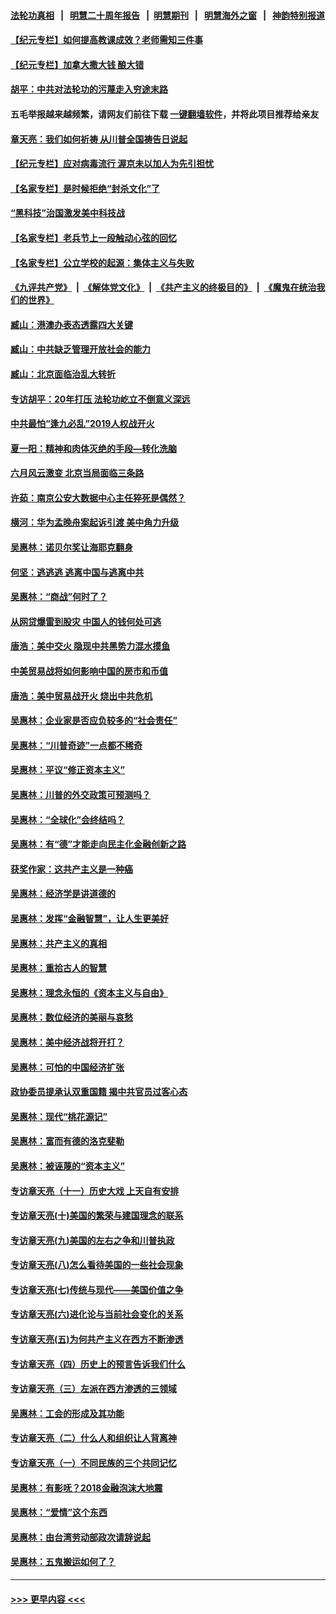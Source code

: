 #### [法轮功真相](https://github.com/gfw-breaker/truth/blob/master/README.md?t=0) &nbsp;&nbsp;|&nbsp;&nbsp; [明慧二十周年报告](https://github.com/gfw-breaker/mh-reports/blob/master/README.md?t=0) &nbsp;&nbsp;|&nbsp;&nbsp;[明慧期刊](https://github.com/gfw-breaker/mh-qikan) &nbsp;&nbsp;|&nbsp;&nbsp; [明慧海外之窗](https://github.com/gfw-breaker/mh-news/blob/master/README.md?t=0) &nbsp;&nbsp;|&nbsp;&nbsp; [神韵特别报道](https://github.com/gfw-breaker/mh-news/blob/master/shenyun.md?t=0)
#### [【纪元专栏】如何提高教课成效？老师需知三件事](../pages/nsc423/n12417848.md?t=07071102) 
#### [【纪元专栏】加拿大撒大钱 酿大错](../pages/nsc423/n12406564.md?t=07071102) 
#### [胡平：中共对法轮功的污蔑走入穷途末路](../pages/nsc423/n12266737.md?t=07071102) 
#### 五毛举报越来越频繁，请网友们前往下载 [一键翻墙软件](https://github.com/gfw-breaker/ssr-accounts)，并将此项目推荐给亲友
#### [章天亮：我们如何祈祷 从川普全国祷告日说起](../pages/nsc423/n11944627.md?t=07071102) 
#### [【纪元专栏】应对病毒流行 渥京未以加人为先引担忧](../pages/nsc423/n11875714.md?t=07071102) 
#### [【名家专栏】是时候拒绝“封杀文化”了](../pages/nsc423/n11814093.md?t=07071102) 
#### [“黑科技”治国激发美中科技战](../pages/nsc423/n11638056.md?t=07071102) 
#### [【名家专栏】老兵节上一段触动心弦的回忆](../pages/nsc423/n11646016.md?t=07071102) 
#### [【名家专栏】公立学校的起源：集体主义与失败](../pages/nsc423/n11601833.md?t=07071102) 
#### [《九评共产党》](https://github.com/begood0513/9ping.md/blob/master/README.md) &nbsp;|&nbsp; [《解体党文化》](../../../../jtdwh.md/blob/master/README.md)  &nbsp;|&nbsp; [《共产主义的终极目的》](../../../../gczydzjmd.md/blob/master/README.md) &nbsp;|&nbsp; [《魔鬼在统治我们的世界》](../../../../mgztzwmdsj.md/blob/master/README.md) 
#### [臧山：港澳办表态透露四大关键](../pages/nsc423/n11421628.md?t=07071102) 
#### [臧山：中共缺乏管理开放社会的能力](../pages/nsc423/n11407457.md?t=07071102) 
#### [臧山：北京面临治乱大转折](../pages/nsc423/n11406895.md?t=07071102) 
#### [专访胡平：20年打压 法轮功屹立不倒意义深远](../pages/nsc423/n11398800.md?t=07071102) 
#### [中共最怕“逢九必乱”2019人权战开火](../pages/nsc423/n11385248.md?t=07071102) 
#### [夏一阳：精神和肉体灭绝的手段—转化洗脑](../pages/nsc423/n11368250.md?t=07071102) 
#### [六月风云激变 北京当局面临三条路](../pages/nsc423/n11313668.md?t=07071102) 
#### [许茹：南京公安大数据中心主任猝死是偶然？](../pages/nsc423/n11064744.md?t=07071102) 
#### [横河：华为孟晚舟案起诉引渡 美中角力升级](../pages/nsc423/n11027230.md?t=07071102) 
#### [吴惠林：诺贝尔奖让海耶克翻身](../pages/nsc423/n10890049.md?t=07071102) 
#### [何坚：逃逃逃 逃离中国与逃离中共](../pages/nsc423/n10592891.md?t=07071102) 
#### [吴惠林：“商战”何时了？](../pages/nsc423/n10573558.md?t=07071102) 
#### [从网贷爆雷到股灾 中国人的钱何处可逃](../pages/nsc423/n10572800.md?t=07071102) 
#### [唐浩：美中交火 隐现中共黑势力混水摸鱼](../pages/nsc423/n10544040.md?t=07071102) 
#### [中美贸易战将如何影响中国的房市和币值](../pages/nsc423/n10543697.md?t=07071102) 
#### [唐浩：美中贸易战开火 烧出中共危机](../pages/nsc423/n10540126.md?t=07071102) 
#### [吴惠林：企业家是否应负较多的“社会责任”](../pages/nsc423/n10535022.md?t=07071102) 
#### [吴惠林：“川普奇迹”一点都不稀奇](../pages/nsc423/n10512808.md?t=07071102) 
#### [吴惠林：平议“修正资本主义”](../pages/nsc423/n10495724.md?t=07071102) 
#### [吴惠林：川普的外交政策可预测吗？](../pages/nsc423/n10462387.md?t=07071102) 
#### [吴惠林：“全球化”会终结吗？](../pages/nsc423/n10452838.md?t=07071102) 
#### [吴惠林：有“德”才能走向民主化金融创新之路](../pages/nsc423/n10432292.md?t=07071102) 
#### [获奖作家：这共产主义是一种癌](../pages/nsc423/n10431541.md?t=07071102) 
#### [吴惠林：经济学是讲道德的](../pages/nsc423/n10398014.md?t=07071102) 
#### [吴惠林：发挥“金融智慧”，让人生更美好](../pages/nsc423/n10375019.md?t=07071102) 
#### [吴惠林：共产主义的真相](../pages/nsc423/n10351394.md?t=07071102) 
#### [吴惠林：重拾古人的智慧](../pages/nsc423/n10337691.md?t=07071102) 
#### [吴惠林：理念永恒的《资本主义与自由》](../pages/nsc423/n10316274.md?t=07071102) 
#### [吴惠林：数位经济的美丽与哀愁](../pages/nsc423/n10292946.md?t=07071102) 
#### [吴惠林：美中经济战将开打？](../pages/nsc423/n10258825.md?t=07071102) 
#### [吴惠林：可怕的中国经济扩张](../pages/nsc423/n10219147.md?t=07071102) 
#### [政协委员提承认双重国籍 揭中共官员过客心态](../pages/nsc423/n10208809.md?t=07071102) 
#### [吴惠林：现代“桃花源记”](../pages/nsc423/n10185234.md?t=07071102) 
#### [吴惠林：富而有德的洛克斐勒](../pages/nsc423/n10142264.md?t=07071102) 
#### [吴惠林：被诬蔑的“资本主义”](../pages/nsc423/n10124816.md?t=07071102) 
#### [专访章天亮（十一）历史大戏 上天自有安排](../pages/nsc423/n10094905.md?t=07071102) 
#### [专访章天亮(十)美国的繁荣与建国理念的联系](../pages/nsc423/n10094899.md?t=07071102) 
#### [专访章天亮(九)美国的左右之争和川普执政](../pages/nsc423/n10094889.md?t=07071102) 
#### [专访章天亮(八)怎么看待美国的一些社会现象](../pages/nsc423/n10094857.md?t=07071102) 
#### [专访章天亮(七)传统与现代——美国价值之争](../pages/nsc423/n10093140.md?t=07071102) 
#### [专访章天亮(六)进化论与当前社会变化的关系](../pages/nsc423/n10092036.md?t=07071102) 
#### [专访章天亮(五)为何共产主义在西方不断渗透](../pages/nsc423/n10083620.md?t=07071102) 
#### [专访章天亮（四）历史上的预言告诉我们什么](../pages/nsc423/n10083606.md?t=07071102) 
#### [专访章天亮（三）左派在西方渗透的三领域](../pages/nsc423/n10081115.md?t=07071102) 
#### [吴惠林：工会的形成及其功能](../pages/nsc423/n10080633.md?t=07071102) 
#### [专访章天亮（二）什么人和组织让人背离神](../pages/nsc423/n10076637.md?t=07071102) 
#### [专访章天亮（一）不同民族的三个共同记忆](../pages/nsc423/n10074188.md?t=07071102) 
#### [吴惠林：有影呒？2018金融泡沫大地震](../pages/nsc423/n10040534.md?t=07071102) 
#### [吴惠林：“爱情”这个东西](../pages/nsc423/n10019423.md?t=07071102) 
#### [吴惠林：由台湾劳动部政次请辞说起](../pages/nsc423/n9979679.md?t=07071102) 
#### [吴惠林：五鬼搬运如何了？](../pages/nsc423/n9925338.md?t=07071102) 

----
#### [ >>> 更早内容 <<< ](../indexes/nsc423-earlier.md)
